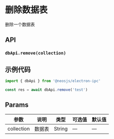# 删除数据表 <BadgeTip text="异步" type="green"></BadgeTip>
删除一个数据表

## API
### `dbApi.remove(collection)`
### 

## 示例代码
```js
import { dbApi } from '@neosjs/electron-ipc'

const res = await dbApi.remove('test')
```

## Params

| 参数  | 说明     | 类型   | 可选值     | 默认值 |
| ----- | -------- | ------ | ---------- | ------ |
| collection | 数据表 | String | — | —     |
